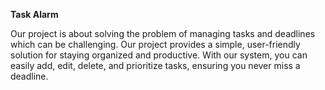 **Task Alarm**

Our project is about solving the problem of managing tasks and deadlines which can be challenging. Our project provides a simple, user-friendly solution for staying organized and productive. With our system, you can easily add, edit, delete, and prioritize tasks, ensuring you never miss a
deadline.
